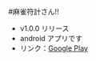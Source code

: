 #麻雀符計さん!!
* v1.0.0 リリース
* android アプリです
* リンク：[Google Play](https://play.google.com/store/apps/details?id=com.cookpad_marker&feature=search_result#?t=W251bGwsMSwyLDEsImNvbS5jb29rcGFkX21hcmtlciJd "Google play")
